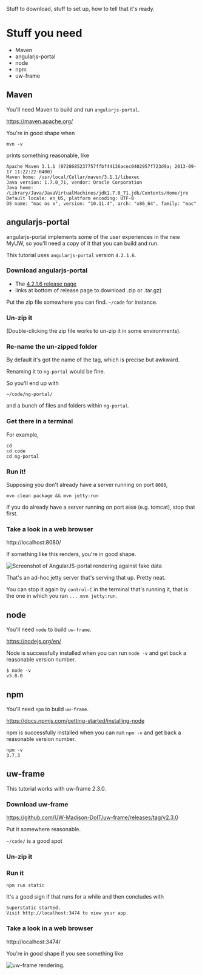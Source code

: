Stuff to download, stuff to set up, how to tell that it's ready.

# Stuff you need

 * Maven
 * angularjs-portal
 * node
 * npm
 * uw-frame

## Maven

You'll need Maven to build and run `angularjs-portal`.

https://maven.apache.org/

You're in good shape when

```
mvn -v
```

prints something reasonable, like

```
Apache Maven 3.1.1 (0728685237757ffbf44136acec0402957f723d9a; 2013-09-17 11:22:22-0400)
Maven home: /usr/local/Cellar/maven/3.1.1/libexec
Java version: 1.7.0_71, vendor: Oracle Corporation
Java home: /Library/Java/JavaVirtualMachines/jdk1.7.0_71.jdk/Contents/Home/jre
Default locale: en_US, platform encoding: UTF-8
OS name: "mac os x", version: "10.11.4", arch: "x86_64", family: "mac"
```

## angularjs-portal

angularjs-portal implements some of the user experiences in the new MyUW, so you'll need a copy of it that you can build and run.

This tutorial uses `angularjs-portal` version `4.2.1.6`.

### Download angularjs-portal 

* The [4.2.1.6 release page](https://github.com/UW-Madison-DoIT/angularjs-portal/releases/tag/angularjs-portal-parent-4.2.1.6)
* links at bottom of release page to download .zip or .tar.gz)

Put the zip file somewhere you can find. `~/code` for instance.

### Un-zip it 

(Double-clicking the zip file works to un-zip it in some environments).

### Re-name the un-zipped folder

By default it's got the name of the tag, which is precise but awkward.

Renaming it to `ng-portal` would be fine.

So you'll end up with

`~/code/ng-portal/`

and a bunch of files and folders within `ng-portal`.

### Get there in a terminal

For example,

```
cd 
cd code
cd ng-portal
```

### Run it!

Supposing you don't already have a server running on port `8080`, 

```
mvn clean package && mvn jetty:run
```

If you do already have a server running on port `8080` (e.g. tomcat), stop that first.

### Take a look in a web browser

http://localhost:8080/

If something like this renders, you're in good shape.

![Screenshot of AngularJS-portal rendering against fake data](http://goo.gl/QcdXkO)

That's an ad-hoc jetty server that's serving that up. Pretty neat.

You can stop it again by `control-C` in the terminal that's running it, that is the one in which you ran `... mvn jetty:run`.

## node

You'll need `node` to build `uw-frame`.

https://nodejs.org/en/

Node is successfully installed when you can run `node -v` and get back a reasonable version number.

```
$ node -v
v5.8.0
```

## npm

You'll need `npm` to build `uw-frame`.

https://docs.npmjs.com/getting-started/installing-node

npm is successfully installed when you can run `npm -v` and get back a reasonable version number.

``` 
npm -v
3.7.3
```

## uw-frame

This tutorial works with uw-frame 2.3.0.

### Download uw-frame

https://github.com/UW-Madison-DoIT/uw-frame/releases/tag/v2.3.0

Put it somewhere reasonable.

`~/code/` is a good spot

### Un-zip it

### Run it

```
npm run static
```

It's a good sign if that runs for a while and then concludes with

```
Superstatic started.
Visit http://localhost:3474 to view your app.
```

### Take a look in a web browser

http://localhost:3474/

You're in good shape if you see something like

![uw-frame rendering](http://goo.gl/eDBxk6).
